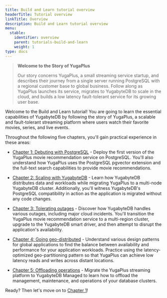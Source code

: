 ```yaml
---
title: Build and Learn tutorial overview
headerTitle: Tutorial overview
linkTitle: Overview
description: Build and Learn tutorial overview
menu:
  stable:
    identifier: overview
    parent: tutorials-build-and-learn
    weight: 1
type: docs
---
```


>**Welcome to the Story of YugaPlus**
>
>Our story concerns YugaPlus, a small streaming service startup, and describes their journey from a single server running PostgreSQL with a regional customer base to global business. Follow along as YugaPlus launches its service, migrates to YugabyteDB to scale in the cloud, and builds a low latency fault-tolerant service for its growing user base.

Welcome to the Build and Learn tutorial! You are going to learn the essential capabilities of YugabyteDB by following the story of YugaPlus, a scalable and fault-tolerant streaming platform where users watch their favorite movies, series, and live events.

Throughout the following five chapters, you'll gain practical experience in these areas:

* [Chapter 1: Debuting with PostgreSQL](../chapter1-debuting-with-postgres) - Deploy the first version of the YugaPlus movie recommendation service on PostgreSQL. You'll also understand how YugaPlus uses the PostgreSQL pgvector extension and the full-text search capabilities to provide movie recommendations.

* [Chapter 2: Scaling with YugabyteDB](../chapter2-scaling-with-yugabytedb) - Learn how YugabyteDB distributes data and workloads while migrating YugaPlus to a multi-node YugabyteDB cluster. Additionally, you'll witness YugabyteDB's PostgreSQL compatibility in action as the application is migrated without any code changes.

* [Chapter 3: Tolerating outages](../chapter3-tolerating-outages) - Discover how YugabyteDB handles various outages, including major cloud incidents. You'll transition the YugaPlus movie recommendation service to a multi-region cluster, upgrade to the YugabyteDB smart driver, and then attempt to disrupt the application's availability.

* [Chapter 4: Going geo-distributed](../chapter4-going-global) - Understand various design patterns for global applications to find the balance between availability and performance for your application workloads. Practice using the latency-optimized geo-partitioning pattern so that YugaPlus can achieve low latency reads and writes across distant locations.

* [Chapter 5: Offloading operations](../chapter5-going-cloud-native) - Migrate the YugaPlus streaming platform to YugabyteDB Managed to learn how to offload the management, maintenance, and operations of your database clusters.

Ready? Then let's move on to [Chapter 1](../chapter1-debuting-with-postgres)!

